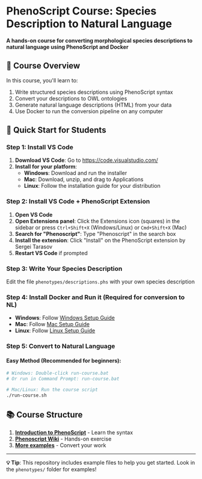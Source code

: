 # PhenoScript Course: Species Description to Natural Language

**A hands-on course for converting morphological species descriptions to natural language using PhenoScript and Docker**

## 🎯 Course Overview

In this course, you'll learn to:
1. Write structured species descriptions using PhenoScript syntax
2. Convert your descriptions to OWL ontologies 
3. Generate natural language descriptions (HTML) from your data
4. Use Docker to run the conversion pipeline on any computer


## 🚀 Quick Start for Students

### Step 1: Install VS Code
1. **Download VS Code**: Go to https://code.visualstudio.com/
2. **Install for your platform**:
   - **Windows**: Download and run the installer
   - **Mac**: Download, unzip, and drag to Applications
   - **Linux**: Follow the installation guide for your distribution

### Step 2: Install VS Code + PhenoScript Extension 

1. **Open VS Code**
2. **Open Extensions panel**: Click the Extensions icon (squares) in the sidebar or press `Ctrl+Shift+X` (Windows/Linux) or `Cmd+Shift+X` (Mac)
3. **Search for "Phenoscript"**: Type "Phenoscript" in the search box
4. **Install the extension**: Click "Install" on the PhenoScript extension by Sergei Tarasov
5. **Restart VS Code** if prompted



### Step 3: Write Your Species Description
Edit the file `phenotypes/descriptions.phs` with your own species description



### Step 4: Install Docker and Run it (Required for conversion to NL)
- **Windows**: Follow [Windows Setup Guide](docs/SETUP-WINDOWS.md)
- **Mac**: Follow [Mac Setup Guide](docs/SETUP-MAC.md)
- **Linux**: Follow [Linux Setup Guide](docs/SETUP-LINUX.md)


### Step 5: Convert to Natural Language

#### Easy Method (Recommended for beginners):
```bash
# Windows: Double-click run-course.bat
# Or run in Command Prompt: run-course.bat

# Mac/Linux: Run the course script
./run-course.sh
```


## 📚 Course Structure

1. **[Introduction to PhenoScript](https://github.com/sergeitarasov/PhenoScript/wiki/Introduction-to-Phenoscript-Language)** - Learn the syntax
2. **[Phenoscript Wiki](https://github.com/sergeitarasov/PhenoScript/wiki)** - Hands-on exercise
3. **[More examples](https://github.com/g-montanaro/phenoscript_grebennikovius)** - Convert your work



---

**💡 Tip**: This repository includes example files to help you get started. Look in the `phenotypes/` folder for examples!

